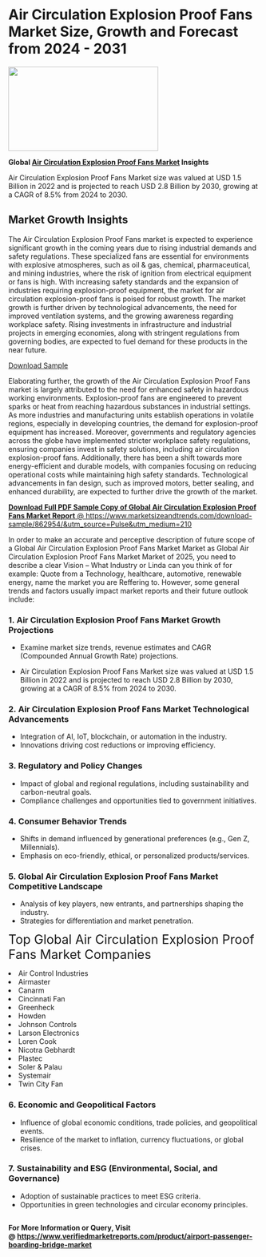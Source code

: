 <H1>Air Circulation Explosion Proof Fans Market Size, Growth and Forecast from 2024 - 2031</H1><img class="aligncenter size-medium wp-image-584254" src="https://thirdeyenews.in/wp-content/uploads/2024/09/Global-Market-Research-300x168.jpeg" alt="" width="300" height="168" /><p><strong>Global&nbsp;<a href="https://www.marketsizeandtrends.com/download-sample/862954/&amp;utm_source=Pulse&amp;utm_medium=210">Air Circulation Explosion Proof Fans Market</a> Insights</strong></p><p>Air Circulation Explosion Proof Fans Market size was valued at USD 1.5 Billion in 2022 and is projected to reach USD 2.8 Billion by 2030, growing at a CAGR of 8.5% from 2024 to 2030.</p><p><h2>Market Growth Insights</h2> <p>The Air Circulation Explosion Proof Fans market is expected to experience significant growth in the coming years due to rising industrial demands and safety regulations. These specialized fans are essential for environments with explosive atmospheres, such as oil & gas, chemical, pharmaceutical, and mining industries, where the risk of ignition from electrical equipment or fans is high. With increasing safety standards and the expansion of industries requiring explosion-proof equipment, the market for air circulation explosion-proof fans is poised for robust growth. The market growth is further driven by technological advancements, the need for improved ventilation systems, and the growing awareness regarding workplace safety. Rising investments in infrastructure and industrial projects in emerging economies, along with stringent regulations from governing bodies, are expected to fuel demand for these products in the near future.</p> <p><a href="#">Download Sample</a></p> <p>Elaborating further, the growth of the Air Circulation Explosion Proof Fans market is largely attributed to the need for enhanced safety in hazardous working environments. Explosion-proof fans are engineered to prevent sparks or heat from reaching hazardous substances in industrial settings. As more industries and manufacturing units establish operations in volatile regions, especially in developing countries, the demand for explosion-proof equipment has increased. Moreover, governments and regulatory agencies across the globe have implemented stricter workplace safety regulations, ensuring companies invest in safety solutions, including air circulation explosion-proof fans. Additionally, there has been a shift towards more energy-efficient and durable models, with companies focusing on reducing operational costs while maintaining high safety standards. Technological advancements in fan design, such as improved motors, better sealing, and enhanced durability, are expected to further drive the growth of the market.</p> <p><a href="#"></p><p><span class=""><strong>Download Full PDF Sample Copy of Global Air Circulation Explosion Proof Fans Market Report</strong> @ <a href="https://www.marketsizeandtrends.com/download-sample/862954/&amp;utm_source=Pulse&amp;utm_medium=210" target="_blank">https://www.marketsizeandtrends.com/download-sample/862954/&amp;utm_source=Pulse&amp;utm_medium=210</a></span></p><p>In order to make an accurate and perceptive description of future scope of a Global&nbsp;Air Circulation Explosion Proof Fans Market Market as Global&nbsp;Air Circulation Explosion Proof Fans Market Market of 2025, you need to describe a clear Vision &ndash; What Industry or Linda can you think of for example: Quote from a Technology, healthcare, automotive, renewable energy, name the market you are Reffering to. However, some general trends and factors usually impact market reports and their future outlook include:</p><h3>1.&nbsp;<strong>Air Circulation Explosion Proof Fans Market Growth Projections</strong></h3><ul><li>Examine market size trends, revenue estimates and CAGR (Compounded Annual Growth Rate) projections.</li><li><p>Air Circulation Explosion Proof Fans Market size was valued at USD 1.5 Billion in 2022 and is projected to reach USD 2.8 Billion by 2030, growing at a CAGR of 8.5% from 2024 to 2030.</p></li></ul><h3>2.&nbsp;<strong>Air Circulation Explosion Proof Fans Market Technological Advancements</strong></h3><ul><li>Integration of AI, IoT, blockchain, or automation in the industry.</li><li>Innovations driving cost reductions or improving efficiency.</li></ul><h3>3.&nbsp;<strong>Regulatory and Policy Changes</strong></h3><ul><li>Impact of global and regional regulations, including sustainability and carbon-neutral goals.</li><li>Compliance challenges and opportunities tied to government initiatives.</li></ul><h3>4.&nbsp;<strong>Consumer Behavior Trends</strong></h3><ul><li>Shifts in demand influenced by generational preferences (e.g., Gen Z, Millennials).</li><li>Emphasis on eco-friendly, ethical, or personalized products/services.</li></ul><h3>5.&nbsp;<strong>Global Air Circulation Explosion Proof Fans Market Competitive Landscape</strong></h3><ul><li>Analysis of key players, new entrants, and partnerships shaping the industry.</li><li>Strategies for differentiation and market penetration.</li></ul><p data-pm-slice="1 1 []"><span style="color: inherit; font-family: inherit; font-size: 25px;">Top Global Air Circulation Explosion Proof Fans Market Companies</span></p><div class="" data-test-id=""><p><li>Air Control Industries</li><li> Airmaster</li><li> Canarm</li><li> Cincinnati Fan</li><li> Greenheck</li><li> Howden</li><li> Johnson Controls</li><li> Larson Electronics</li><li> Loren Cook</li><li> Nicotra Gebhardt</li><li> Plastec</li><li> Soler & Palau</li><li> Systemair</li><li> Twin City Fan</li></p></div><h3>6.&nbsp;<strong>Economic and Geopolitical Factors</strong></h3><ul><li>Influence of global economic conditions, trade policies, and geopolitical events.</li><li>Resilience of the market to inflation, currency fluctuations, or global crises.</li></ul><h3>7.&nbsp;<strong>Sustainability and ESG (Environmental, Social, and Governance)</strong></h3><ul><li>Adoption of sustainable practices to meet ESG criteria.</li><li>Opportunities in green technologies and circular economy principles.</li></ul><h2><strong style="font-size: 14px;">For More Information or Query, Visit @&nbsp;</strong><a style="background-color: #ffffff; font-size: 14px;" href="https://www.marketsizeandtrends.com/report/air-circulation-explosion-proof-fans-market/" target="_blank">https://www.verifiedmarketreports.com/product/airport-passenger-boarding-bridge-market</a></h2>
